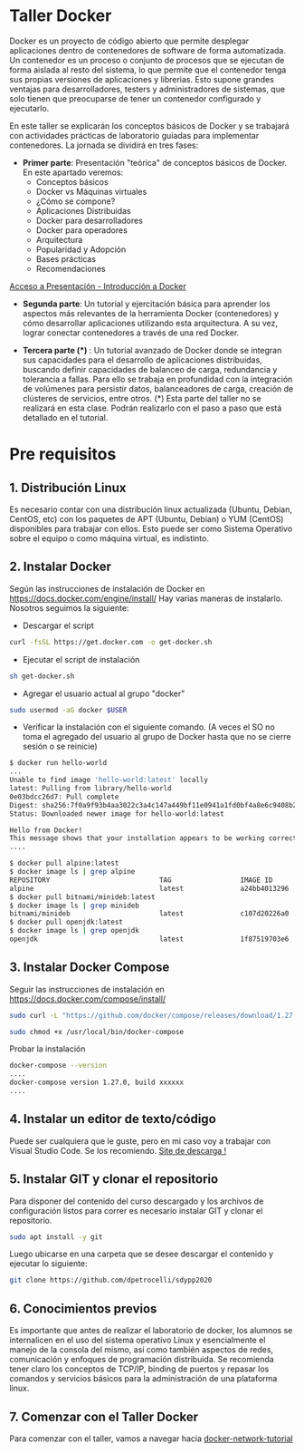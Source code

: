 # Taller Docker 
Docker es un proyecto de código abierto que permite desplegar aplicaciones dentro de contenedores de software de forma automatizada. Un contenedor es un proceso o conjunto de procesos que se ejecutan de forma aislada al resto del sistema, lo que permite que el contenedor tenga sus propias versiones de aplicaciones y librerias. Esto supone grandes ventajas para desarrolladores, testers y administradores de sistemas, que solo tienen que preocuparse de tener un contenedor configurado y ejecutarlo.

En este taller se explicarán los conceptos básicos de Docker y se trabajará con actividades prácticas de laboratorio guiadas para implementar contenedores.
La jornada se dividirá en tres fases:

* **Primer parte**: Presentación "teórica" de conceptos básicos de Docker. En este apartado veremos:
    -  Conceptos básicos
    -  Docker vs Máquinas virtuales
    -  ¿Cómo se compone?
    -  Aplicaciones Distribuidas
    -  Docker para desarrolladores
    -  Docker para operadores
    -  Arquitectura
    -  Popularidad y Adopción
    -  Bases prácticas
    -  Recomendaciones

 <a href="https://drive.google.com/file/d/1C1GO1pKXMNPXMNfG1f0G_6veMzLvFJGy/view?usp=sharing" target="blank">Acceso a Presentación - Introducción a Docker</a>

* **Segunda parte**: Un tutorial y ejercitación básica para aprender los aspectos más relevantes de la herramienta Docker (contenedores) y cómo desarrollar aplicaciones utilizando esta arquitectura. A su vez, lograr conectar contenedores a través de una red Docker.

* **Tercera parte (*)** : Un tutorial avanzado de Docker donde se integran sus capacidades para el desarrollo de aplicaciones distribuidas, buscando definir capacidades de balanceo de carga, redundancia y tolerancia a fallas. Para ello se trabaja en profundidad con la integración de volúmenes para persistir datos, balanceadores de carga, creación de clústeres de servicios, entre otros.
(*) Esta parte del taller no se realizará en esta clase. Podrán realizarlo con el paso a paso que está detallado en el tutorial.

# Pre requisitos
## 1. Distribución Linux
Es necesario contar con una distribución linux actualizada (Ubuntu, Debian, CentOS, etc) con los paquetes de APT (Ubuntu, Debian) o YUM (CentOS) disponibles para trabajar con ellos. Esto puede ser como Sistema Operativo sobre el equipo o como máquina virtual, es indistinto.

## 2. Instalar Docker
Según las instrucciones de instalación de Docker en https://docs.docker.com/engine/install/ Hay varias maneras de instalarlo.
</br> Nosotros seguimos la siguiente:
* Descargar el script
```bash
curl -fsSL https://get.docker.com -o get-docker.sh
```
* Ejecutar el script de instalación
```bash
sh get-docker.sh
```
* Agregar el usuario actual al grupo "docker"
```bash
sudo usermod -aG docker $USER
```
* Verificar la instalación con el siguiente comando. (A veces el SO no toma el agregado del usuario al grupo de Docker hasta que no se cierre sesión o se reinicie) 
```bash
$ docker run hello-world
...
Unable to find image 'hello-world:latest' locally
latest: Pulling from library/hello-world
0e03bdcc26d7: Pull complete 
Digest: sha256:7f0a9f93b4aa3022c3a4c147a449bf11e0941a1fd0bf4a8e6c9408b2600777c5
Status: Downloaded newer image for hello-world:latest

Hello from Docker!
This message shows that your installation appears to be working correctly.
....
```
```bash
$ docker pull alpine:latest
$ docker image ls | grep alpine
REPOSITORY                           TAG                 IMAGE ID            CREATED             SIZE
alpine                               latest              a24bb4013296        3 months ago        5.57MB
$ docker pull bitnami/minideb:latest
$ docker image ls | grep minideb
bitnami/minideb                      latest              c107d20226a0        5 weeks ago         67.5MB
$ docker pull openjdk:latest
$ docker image ls | grep openjdk
openjdk                              latest              1f87519703e6        30 hours ago        519MB
```
## 3. Instalar Docker Compose
Seguir las instrucciones de instalación en https://docs.docker.com/compose/install/
```bash
sudo curl -L "https://github.com/docker/compose/releases/download/1.27.0/docker-compose-$(uname -s)-$(uname -m)" -o /usr/local/bin/docker-compose
```
```bash
sudo chmod +x /usr/local/bin/docker-compose
```
Probar la instalación
```bash
docker-compose --version
....
docker-compose version 1.27.0, build xxxxxx
....
```
## 4.  Instalar un editor de texto/código
Puede ser cualquiera que le guste, pero en mi caso voy a trabajar con Visual Studio Code. Se los recomiendo. <a href="https://code.visualstudio.com/download" target="_blank"> Site de descarga !</a>

## 5.  Instalar GIT y clonar el repositorio 
Para disponer del contenido del curso descargado y los archivos de configuración listos para correr es necesario instalar GIT y clonar el repositorio.
```bash
sudo apt install -y git
```
Luego ubicarse en una carpeta que se desee descargar el contenido y ejecutar lo siguiente:
```bash
git clone https://github.com/dpetrocelli/sdypp2020
```

## 6.  Conocimientos previos
Es importante que antes de realizar el laboratorio de docker, los alumnos se internalicen en el uso del sistema operativo Linux y esencialmente el manejo de la consola del mismo, así como también aspectos de redes, comunicación y enfoques de programación distribuida.  Se recomienda tener claro los conceptos de TCP/IP, binding de puertos y repasar los comandos y servicios básicos para la administración de una plataforma linux.   
 
## 7. Comenzar con el Taller Docker
Para comenzar con el taller, vamos a navegar hacia [docker-network-tutorial](https://github.com/dpetrocelli/sdypp2020/tree/master/TPS/No%20obligatorios/docker-network-tutorial)



